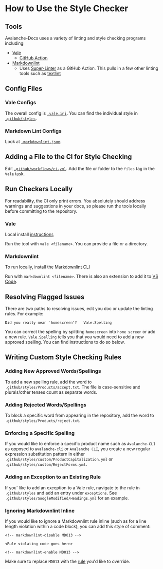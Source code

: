 # How to Use the Style Checker

## Tools

Avalanche-Docs uses a variety of linting and style checking programs including

- [Vale](https://vale.sh/)
  - [GitHub Action](https://github.com/errata-ai/vale-action)
- [Markdownlint](https://github.com/DavidAnson/markdownlint)
  - Uses [Super-Linter](https://github.com/github/super-linter) as a GitHub Action. This pulls in a
    few other linting tools such as [textlint](https://github.com/textlint/textlint)

## Config Files

### Vale Configs

The overall config is [`.vale.ini`](.vale.ini). You can find the individual style 
in [`.github/styles`](.github/styles).

### Markdown Lint Configs

Look at [`.markdownlint.json`](.markdownlint.json).

## Adding a File to the CI for Style Checking

Edit [`.github/workflows/ci.yml`](.github/workflows/ci.yml). Add the file or folder to the `files` 
tag in the `Vale` task.

## Run Checkers Locally

For readability, the CI only print errors. You absolutely should address warnings and suggestions in
your docs, so please run the tools locally before committing to the repository.

### Vale

Local install [instructions](https://vale.sh/docs/vale-cli/installation/)

Run the tool with `vale <filename>`. You can provide a file or a directory.

### Markdownlint

To run locally, install the [Markdownlint CLI](https://github.com/igorshubovych/markdownlint-cli)

Run with `markdownlint <filename>`. There is also an extension to add it to
[VS Code](https://marketplace.visualstudio.com/items?itemName=DavidAnson.vscode-markdownlint).

## Resolving Flagged Issues

There are two paths to resolving issues, edit you doc or update the linting rules. For example:

```text
Did you really mean 'homescreen'?   Vale.Spelling
```

You can correct the spelling by splitting `homescreen` into `home screen` or add a new rule.
`Vale.Spelling` tells you that you would need to add a new approved spelling. You can find
instructions to do so below.

## Writing Custom Style Checking Rules

### Adding New Approved Words/Spellings

To add a new spelling rule, add the word to `.github/styles/Products/accept.txt`. The file is
case-sensitive and plurals/other tenses count as separate words.

### Adding Rejected Words/Spellings

To block a specific word from appearing in the repository, add the word to
`.github/styles/Products/reject.txt`.

### Enforcing a Specific Spelling

If you would like to enforce a specific product name such as `Avalanche-CLI` as opposed to
`avalanche-cli` or `Avalanche CLI`, you create a new regular expression substitution pattern in
either `.github/styles/custom/ProductCapitalization.yml` or `.github/styles/custom/RejectForms.yml`.

### Adding an Exception to an Existing Rule

If you' like to add an exception to a Vale rule, navigate to the rule in `.github/styles` and add an
entry under `exceptions`. See `.github/styles/GoogleModified/Headings.yml` for an example.

### Ignoring Markdownlint Inline

If you would like to ignore a Markdownlint rule inline (such as for a line length violation within a
code block), you can add this style of comment:

```text
<!-- markdownlint-disable MD013 -->

<Rule violating code goes here>

<!-- markdownlint-enable MD013 -->
```

Make sure to replace `MD013` with the
[rule](https://github.com/DavidAnson/markdownlint#rules--aliases) you'd like to override.
